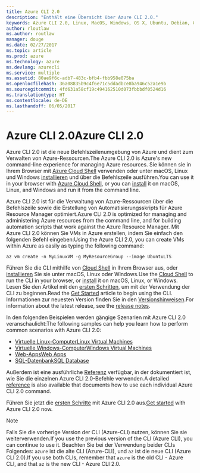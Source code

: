 ```yaml
---
title: Azure CLI 2.0
description: "Enthält eine Übersicht über Azure CLI 2.0."
keywords: Azure CLI 2.0, Linux, MacOS, Windows, OS X, Ubuntu, Debian, CentOS, RHEL, SUSE, CoreOS, Docker, Windows, Python, PIP
author: rloutlaw
ms.author: routlaw
manager: douge
ms.date: 02/27/2017
ms.topic: article
ms.prod: azure
ms.technology: azure
ms.devlang: azurecli
ms.service: multiple
ms.assetid: 80ae9f6c-adb7-483c-bfb4-fbb958e075ba
ms.openlocfilehash: 36a08835b9c4f6e71c5ddadbce8ba946c52a1e9b
ms.sourcegitcommit: 4fd631a58cf19c494162510d073fbbbdf0524d16
ms.translationtype: HT
ms.contentlocale: de-DE
ms.lasthandoff: 06/05/2017
---
```

# <a name="azure-cli-20"></a><span data-ttu-id="47d29-104">Azure CLI 2.0</span><span class="sxs-lookup"><span data-stu-id="47d29-104">Azure CLI 2.0</span></span>

<span data-ttu-id="47d29-105">Azure CLI 2.0 ist die neue Befehlszeilenumgebung von Azure und dient zum Verwalten von Azure-Ressourcen.</span><span class="sxs-lookup"><span data-stu-id="47d29-105">The Azure CLI 2.0 is Azure's new command-line experience for managing Azure resources.</span></span>
<span data-ttu-id="47d29-106">Sie können sie in Ihrem Browser mit [Azure Cloud Shell](/azure/cloud-shell/overview) verwenden oder unter macOS, Linux und Windows [installieren](install-azure-cli.md) und über die Befehlszeile ausführen.</span><span class="sxs-lookup"><span data-stu-id="47d29-106">You can use it in your browser with [Azure Cloud Shell](/azure/cloud-shell/overview), or you can [install](install-azure-cli.md) it on macOS, Linux, and Windows and run it from the command line.</span></span>

<span data-ttu-id="47d29-107">Azure CLI 2.0 ist für die Verwaltung von Azure-Ressourcen über die Befehlszeile sowie die Erstellung von Automatisierungsskripts für Azure Resource Manager optimiert.</span><span class="sxs-lookup"><span data-stu-id="47d29-107">Azure CLI 2.0 is optimized for managing and administering Azure resources from the command line, and for building automation scripts that work against the Azure Resource Manager.</span></span> <span data-ttu-id="47d29-108">Mit Azure CLI 2.0 können Sie VMs in Azure erstellen, indem Sie einfach den folgenden Befehl eingeben:</span><span class="sxs-lookup"><span data-stu-id="47d29-108">Using the Azure CLI 2.0, you can create VMs within Azure as easily as typing the following command:</span></span>

```azurecli-interactive
az vm create -n MyLinuxVM -g MyResourceGroup --image UbuntuLTS
```

<span data-ttu-id="47d29-109">Führen Sie die CLI mithilfe von [Cloud Shell](/azure/cloud-shell/overview) in Ihrem Browser aus, oder [installieren](install-azure-cli.md) Sie sie unter macOS, Linux oder Windows.</span><span class="sxs-lookup"><span data-stu-id="47d29-109">Use the [Cloud Shell](/azure/cloud-shell/overview) to run the CLI in your browser, or [install](install-azure-cli.md) it on macOS, Linux, or Windows.</span></span>
<span data-ttu-id="47d29-110">Lesen Sie den Artikel mit den [ersten Schritten](get-started-with-azure-cli.md), um mit der Verwendung der CLI zu beginnen.</span><span class="sxs-lookup"><span data-stu-id="47d29-110">Read the [Get Started](get-started-with-azure-cli.md) article to begin using the CLI.</span></span>
<span data-ttu-id="47d29-111">Informationen zur neuesten Version finden Sie in den [Versionshinweisen](release-notes-azure-cli.md).</span><span class="sxs-lookup"><span data-stu-id="47d29-111">For information about the latest release, see the [release notes](release-notes-azure-cli.md).</span></span>

<span data-ttu-id="47d29-112">In den folgenden Beispielen werden gängige Szenarien mit Azure CLI 2.0 veranschaulicht:</span><span class="sxs-lookup"><span data-stu-id="47d29-112">The following samples can help you learn how to perform common scenarios with Azure CLI 2.0:</span></span>
- [<span data-ttu-id="47d29-113">Virtuelle Linux-Computer</span><span class="sxs-lookup"><span data-stu-id="47d29-113">Linux Virtual Machines</span></span>](/azure/virtual-machines/virtual-machines-linux-cli-samples?toc=%2fcli%2fazure%2ftoc.json&bc=%2fcli%2fazure%2fbreadcrumb%2ftoc.json)
- [<span data-ttu-id="47d29-114">Virtuelle Windows-Computer</span><span class="sxs-lookup"><span data-stu-id="47d29-114">Windows Virtual Machines</span></span>](/azure/virtual-machines/virtual-machines-windows-cli-samples?toc=%2fcli%2fazure%2ftoc.json&bc=%2fcli%2fazure%2fbreadcrumb%2ftoc.json)
- [<span data-ttu-id="47d29-115">Web-Apps</span><span class="sxs-lookup"><span data-stu-id="47d29-115">Web Apps</span></span>](/azure/app-service-web/app-service-cli-samples?toc=%2fcli%2fazure%2ftoc.json&bc=%2fcli%2fazure%2fbreadcrumb%2ftoc.json)
- [<span data-ttu-id="47d29-116">SQL-Datenbank</span><span class="sxs-lookup"><span data-stu-id="47d29-116">SQL Database</span></span>](/azure/sql-database/sql-database-cli-samples?toc=%2fcli%2fazure%2ftoc.json&bc=%2fcli%2fazure%2fbreadcrumb%2ftoc.json)

<span data-ttu-id="47d29-117">Außerdem ist eine ausführliche [Referenz](/cli/azure/) verfügbar, in der dokumentiert ist, wie Sie die einzelnen Azure CLI 2.0-Befehle verwenden.</span><span class="sxs-lookup"><span data-stu-id="47d29-117">A detailed [reference](/cli/azure/) is also available that documents how to use each individual Azure CLI 2.0 command.</span></span>

<span data-ttu-id="47d29-118">Führen Sie jetzt die [ersten Schritte](get-started-with-azure-cli.md) mit Azure CLI 2.0 aus.</span><span class="sxs-lookup"><span data-stu-id="47d29-118">[Get started](get-started-with-azure-cli.md) with Azure CLI 2.0 now.</span></span>


> [!NOTE]
> <span data-ttu-id="47d29-119">Falls Sie die vorherige Version der CLI (Azure-CLI) nutzen, können Sie sie weiterverwenden.</span><span class="sxs-lookup"><span data-stu-id="47d29-119">If you use the previous version of the CLI (Azure CLI), you can continue to use it.</span></span>
> <span data-ttu-id="47d29-120">Beachten Sie bei der Verwendung beider CLIs Folgendes: `azure` ist die alte CLI (Azure-CLI), und `az` ist die neue CLI (Azure CLI 2.0).</span><span class="sxs-lookup"><span data-stu-id="47d29-120">If you use both CLIs, remember that `azure` is the old CLI - Azure CLI, and that `az` is the new CLI - Azure CLI 2.0.</span></span> 